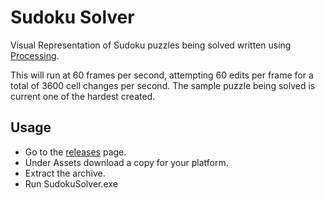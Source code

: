 # Sudoku Solver

Visual Representation of Sudoku puzzles being solved written using [Processing](https://processing.org).

This will run at 60 frames per second, attempting 60 edits per frame for a total of 3600 cell changes per second. The sample puzzle being solved is current one of the hardest created.

## Usage

* Go to the [releases](https://github.com/goofolph/Sudoku-Solver/releases) page.
* Under Assets download a copy for your platform. 
* Extract the archive.
* Run SudokuSolver.exe
